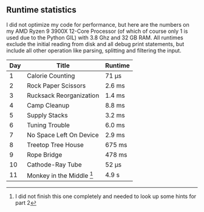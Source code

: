 ## Runtime statistics

I did not optimize my code for performance, but here are the numbers on my AMD Ryzen 9 3900X 12-Core Processor (of which of course only 1 is used due to the Python GIL) with 3.8 Ghz and 32 GB RAM. All runtimes exclude the initial reading from disk and all debug print statements, but include all other operation like parsing, splitting and filtering the input.

| Day | Title                     | Runtime |
| --- | ------------------------- | ------- |
| 1   | Calorie Counting          | 71 μs   |
| 2   | Rock Paper Scissors       | 2.6 ms  |
| 3   | Rucksack Reorganization   | 1.4 ms  |
| 4   | Camp Cleanup              | 8.8 ms  |
| 5   | Supply Stacks             | 3.2 ms  |
| 6   | Tuning Trouble            | 6.0 ms  |
| 7   | No Space Left On Device   | 2.9 ms  |
| 8   | Treetop Tree House        | 675 ms  |
| 9   | Rope Bridge               | 478 ms  |
| 10  | Cathode-Ray Tube          | 52 μs   |
| 11  | Monkey in the Middle [^2] | 4.9 s   |

[^1]: I did not finish this one completely and needed to look up some hints for part 1

[^2]: I did not finish this one completely and needed to look up some hints for part 2

[^3]: I could not finish this puzzle